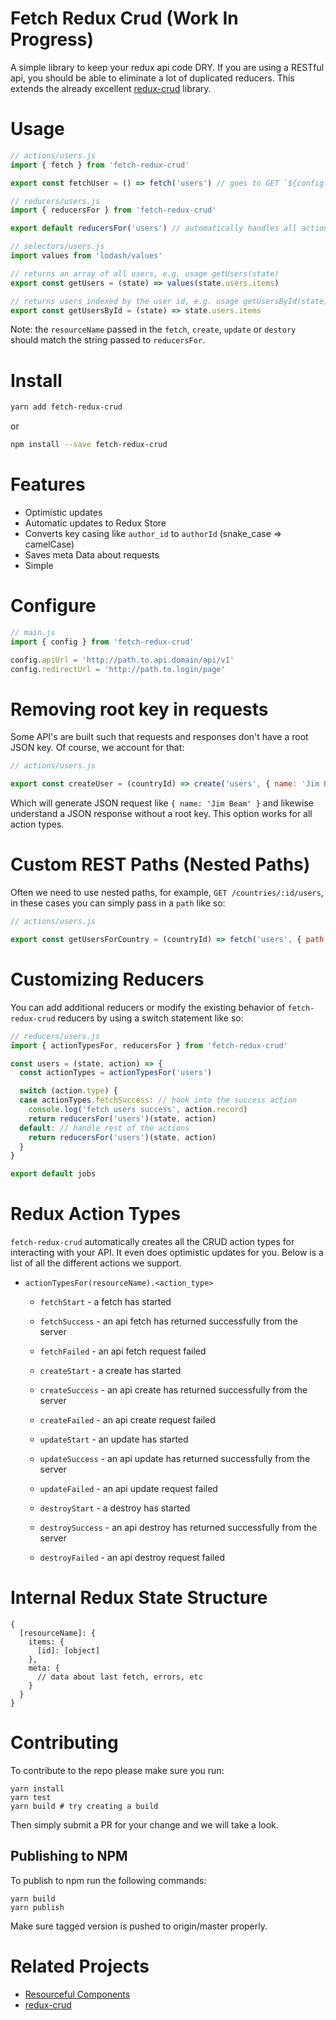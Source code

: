 # Fetch Redux Crud (Work In Progress)

A simple library to keep your redux api code DRY. If you are using a RESTful api, you should be able to eliminate a lot of duplicated reducers. This extends the already excellent [redux-crud](https://github.com/Versent/redux-crud) library.

# Usage

```javascript
// actions/users.js
import { fetch } from 'fetch-redux-crud'

export const fetchUser = () => fetch('users') // goes to GET `${config.apiUrl}/users`
```

```javascript
// reducers/users.js
import { reducersFor } from 'fetch-redux-crud'

export default reducersFor('users') // automatically handles all actions for users
```

```javascript
// selectors/users.js
import values from 'lodash/values'

// returns an array of all users, e.g. usage getUsers(state)
export const getUsers = (state) => values(state.users.items)

// returns users indexed by the user id, e.g. usage getUsersById(state)[1] <- gets user with id 1
export const getUsersById = (state) => state.users.items
```
Note: the `resourceName` passed in the `fetch`, `create`, `update` or `destory` should match the string passed to `reducersFor`.

# Install

```bash
yarn add fetch-redux-crud
```

or

```bash
npm install --save fetch-redux-crud
```

# Features

- Optimistic updates
- Automatic updates to Redux Store
- Converts key casing like `author_id` to `authorId` (snake_case => camelCase)
- Saves meta Data about requests
- Simple

# Configure

```javascript
// main.js
import { config } from 'fetch-redux-crud'

config.apiUrl = 'http://path.to.api.domain/api/v1'
config.redirectUrl = 'http://path.to.login/page'
```

# Removing root key in requests

 Some API's are built such that requests and responses don't have a root JSON key. Of course, we account for that:

 ```javascript
 // actions/users.js

 export const createUser = (countryId) => create('users', { name: 'Jim Beam' }, { key: false })
 ```

 Which will generate JSON request like `{ name: 'Jim Beam' }` and likewise understand a JSON response without a root key. This option works for all action types.

# Custom REST Paths (Nested Paths)

Often we need to use nested paths, for example, `GET /countries/:id/users`, in these cases you can simply pass in a `path` like so:

```javascript
// actions/users.js

export const getUsersForCountry = (countryId) => fetch('users', { path: `/countries/${countryId}/users` })
```

# Customizing Reducers

You can add additional reducers or modify the existing behavior of `fetch-redux-crud` reducers by using a switch statement like so:

```javascript
// reducers/users.js
import { actionTypesFor, reducersFor } from 'fetch-redux-crud'

const users = (state, action) => {
  const actionTypes = actionTypesFor('users')

  switch (action.type) {
  case actionTypes.fetchSuccess: // hook into the success action
    console.log('fetch users success', action.record)
    return reducersFor('users')(state, action)
  default: // handle rest of the actions
    return reducersFor('users')(state, action)
  }
}

export default jobs
```

# Redux Action Types

`fetch-redux-crud` automatically creates all the CRUD action types for interacting with your API. It even does optimistic updates for you. Below is a list of all the different actions we support.

- `actionTypesFor(resourceName).<action_type>`
     - `fetchStart` - a fetch has started
     - `fetchSuccess` - an api fetch has returned successfully from the server
     - `fetchFailed` - an api fetch request failed

     - `createStart` - a create has started
     - `createSuccess` - an api create has returned successfully from the server
     - `createFailed` - an api create request failed

     - `updateStart` - an update has started
     - `updateSuccess` - an api update has returned successfully from the server
     - `updateFailed` - an api update request failed

     - `destroyStart` - a destroy has started
     - `destroySuccess` - an api destroy has returned successfully from the server
     - `destroyFailed` - an api destroy request failed

# Internal Redux State Structure

```
{
  [resourceName]: {
    items: {
      [id]: [object]
    },
    meta: {
      // data about last fetch, errors, etc
    }
  }
}
```

# Contributing

To contribute to the repo please make sure you run:

```
yarn install
yarn test
yarn build # try creating a build
```

Then simply submit a PR for your change and we will take a look.

## Publishing to NPM

To publish to npm run the following commands:

```
yarn build
yarn publish
```

Make sure tagged version is pushed to origin/master properly.

# Related Projects

* [Resourceful Components](https://github.com/mattvague/resourceful-components)
* [redux-crud](https://github.com/Versent/redux-crud)
